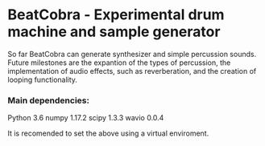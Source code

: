 # BeatCobra - Experimental drum machine and sample generator

So far BeatCobra can generate synthesizer and simple percussion sounds. Future milestones are the expantion of the types of percussion, the implementation of audio effects, such as reverberation, and the creation of looping functionality.

### Main dependencies:

Python 3.6
numpy 1.17.2
scipy 1.3.3
wavio 0.0.4

It is recomended to set the above using a virtual enviroment.
